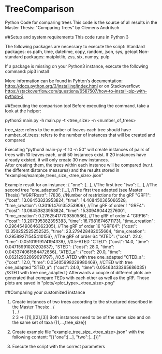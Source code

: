 # TreeComparison
Python Code for comparing trees
This code is the source of all results in the Master Thesis:
"Comparing Trees" by Clemens Andritsch

##Setup and system requirements
This code runs in Python 3

The following packages are necessary to execute the script:
Standard packages:
os.path, time, datetime, copy, random, json, sys, getopt
Non-standard packages:
matplotlib, zss, six, numpy, pulp

If a package is missing on your Python3 instance, execute the following command:
pip3 install <packagename>

More information can be found in Pyhton's documentation:
https://docs.python.org/3/installing/index.html
or on Stackoverflow:
https://stackoverflow.com/questions/6587507/how-to-install-pip-with-python-3

##Executing the comparison tool
Before executing the command, take a look at the helper:

python3 main.py -h
main.py -t <tree_size> -n <number_of_trees>

tree_size: refers to the number of leaves each tree should have
number_of_trees: refers to the number of instances that will be created and compared

Executing "python3 main-py -t 10 -n 50" will create instances of pairs of trees with 10 leaves each, until 50 instances exist. 
If 20 instances have already existed, it will only create 30 new instances.  
After creating them, the trees within each instance will be compared (w.r.t. the different distance measures) and the results stored in "examples/example_trees_size_<tree_size>.json"

Example result for an instance:
{
  "one": [...], //The first tree 
  "two": [...], //The second tree
  "one_adapted": [...], //The first tree adapted (see Master Thesis)
  "#GRFRestr": 17836, //Number of restrictions for the gRF
  "GRF1": {"cost": 13.06453823953824, "time": 14.408450365066528, "time_creation": 0.30161476135253906}, //The gRF of order 1
  "GRF4": {"cost": 13.06453823953824, "time": 15.309490442276001, "time_creation": 0.27625417709350586}, //The gRF of order 4
  "GRF16": {"cost": 13.207395382395383, "time": 16.79816746711731, "time_creation": 0.29645490646362305}, //The gRF of order 16
  "GRF64": {"cost": 13.350252525252525, "time": 23.279428482055664, "time_creation": 0.29589271545410156}, //The gRF of order 64
  "ATED": {"cost": 22.0, "time": 0.05101919174194336}, //0.5-ATED
  "CTED": {"cost": 14.0, "time": 0.04715991020202637}, 
  "STED": {"cost": 28.0, "time": 0.043374061584472656}, 
  "ATED_a": {"cost": 20.0, "time": 0.06212902069091797}, //0.5-ATED with tree one_adapted
  "CTED_a": {"cost": 12.0, "time": 0.05405998229980469}, //CTED with tree one_adapted
  "STED_a": {"cost": 24.0, "time": 0.05463433265686035} //STED with tree one_adapted
}
Afterwards a couple of different plots are generated that compare TEDs with each other as well as the gRF.
Those plots are saved in "plots/<plot_type>_<tree_size>.png"

##Comparing your customized instance
1. Create instances of two trees according to the structured described in the Master Thesis:
  .
 / \
1   .
   / \
  2   3
=> [[1],[[2],[3]] 
Both instances need to be of the same size and on the same set of taxa ({1,...,tree_size})

2. Create example file "example_tree_size_<tree_size>.json" with the following content:
"[{"one":[...], "two":[...]}]"

3. Execute the script with the correct parameters

